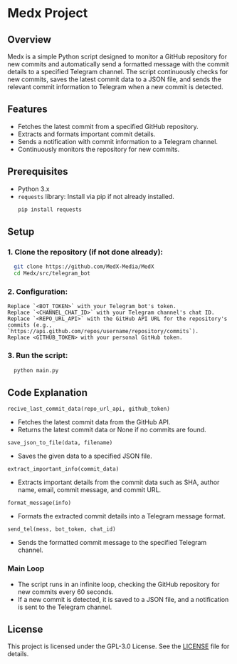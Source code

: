 # Medx Project

## Overview

Medx is a simple Python script designed to monitor a GitHub repository for new commits and automatically send a formatted message with the commit details to a specified Telegram channel. The script continuously checks for new commits, saves the latest commit data to a JSON file, and sends the relevant commit information to Telegram when a new commit is detected.

## Features

- Fetches the latest commit from a specified GitHub repository.
- Extracts and formats important commit details.
- Sends a notification with commit information to a Telegram channel.
- Continuously monitors the repository for new commits.

## Prerequisites

- Python 3.x
- `requests` library: Install via pip if not already installed.
  ```bash
  pip install requests
  ```

## Setup

### 1. Clone the repository (if not done already):
  ```bash
  	git clone https://github.com/MedX-Media/MedX
	cd Medx/src/telegram_bot
  ```
  
### 2. Configuration:
	Replace `<BOT_TOKEN>` with your Telegram bot's token.
	Replace `<CHANNEL_CHAT_ID>` with your Telegram channel's chat ID.
	Replace `<REPO_URL_API>` with the GitHub API URL for the repository's commits (e.g., `https://api.github.com/repos/username/repository/commits`).
	Replace <GITHUB_TOKEN> with your personal GitHub token.

### 3. Run the script:
  ```bash
	python main.py
  ```
  
## Code Explanation

`recive_last_commit_data(repo_url_api, github_token)`

- Fetches the latest commit data from the GitHub API.
- Returns the latest commit data or None if no commits are found.

`save_json_to_file(data, filename)`

- Saves the given data to a specified JSON file.

`extract_important_info(commit_data)`

- Extracts important details from the commit data such as SHA, author name, email, commit message, and commit URL.

`format_message(info)`

- Formats the extracted commit details into a Telegram message format.

`send_tel(mess, bot_token, chat_id)`

- Sends the formatted commit message to the specified Telegram channel.

### Main Loop

- The script runs in an infinite loop, checking the GitHub repository for new commits every 60 seconds.
- If a new commit is detected, it is saved to a JSON file, and a notification is sent to the Telegram channel.

## License

This project is licensed under the GPL-3.0 License. See the [LICENSE](https://github.com/MedX-Media/MedX/blob/main/LICENSE) file for details.
